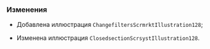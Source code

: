### Изменения

- Добавлена иллюстрация `ChangefiltersScrmrktIllustration128`;

- Изменена иллюстрация `ClosedsectionScrsystIllustration128`.
